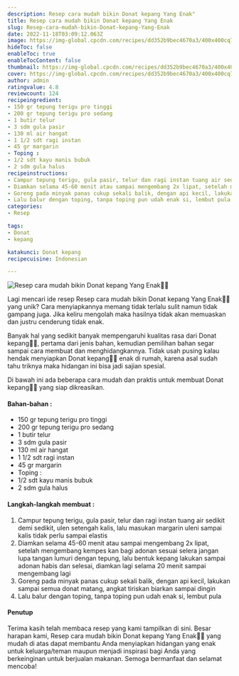 ```yaml
---
description: Resep cara mudah bikin Donat kepang Yang Enak"
title: Resep cara mudah bikin Donat kepang Yang Enak
slug: Resep-cara-mudah-bikin-Donat-kepang-Yang-Enak
date: 2022-11-18T03:09:12.063Z
image: https://img-global.cpcdn.com/recipes/dd352b9bec4670a3/400x400cq70/photo.jpg
hideToc: false
enableToc: true
enableTocContent: false
thumbnail: https://img-global.cpcdn.com/recipes/dd352b9bec4670a3/400x400cq70/photo.jpg
cover: https://img-global.cpcdn.com/recipes/dd352b9bec4670a3/400x400cq70/photo.jpg
author: admin
ratingvalue: 4.8
reviewcount: 124
recipeingredient:
- 150 gr tepung terigu pro tinggi
- 200 gr tepung terigu pro sedang
- 1 butir telur
- 3 sdm gula pasir
- 130 ml air hangat
- 1 1/2 sdt ragi instan
- 45 gr margarin
- Toping :
- 1/2 sdt kayu manis bubuk
- 2 sdm gula halus
recipeinstructions:
- Campur tepung terigu, gula pasir, telur dan ragi instan tuang air sedikit demi sedikit, ulen setengah kalis, lalu masukan margarin uleni sampai kalis tidak perlu sampai elastis
- Diamkan selama 45-60 menit atau sampai mengembang 2x lipat, setelah mengembang kempes kan bagi adonan sesuai selera jangan lupa tangan lumuri dengan tepung, lalu bentuk kepang lakukan sampai adonan habis dan selesai, diamkan lagi selama 20 menit sampai mengembang lagi
- Goreng pada minyak panas cukup sekali balik, dengan api kecil, lakukan sampai semua donat matang, angkat tiriskan biarkan sampai dingin
- Lalu balur dengan toping, tanpa toping pun udah enak si, lembut pula
categories:
- Resep

tags:
- Donat
- kepang

katakunci: Donat kepang
recipecuisine: Indonesian

---
```


![Resep cara mudah bikin Donat kepang Yang Enak👩‍🍳](https://img-global.cpcdn.com/recipes/dd352b9bec4670a3/400x400cq70/photo.jpg)

Lagi mencari ide resep Resep cara mudah bikin Donat kepang Yang Enak👩‍🍳 yang unik? Cara menyiapkannya memang tidak terlalu sulit namun tidak gampang juga. Jika keliru mengolah maka hasilnya tidak akan memuaskan dan justru cenderung tidak enak.

Banyak hal yang sedikit banyak mempengaruhi kualitas rasa dari Donat kepang👩‍🍳, pertama dari jenis bahan, kemudian pemilihan bahan segar sampai cara membuat dan menghidangkannya. Tidak usah pusing kalau hendak menyiapkan Donat kepang👩‍🍳 enak di rumah, karena asal sudah tahu triknya maka hidangan ini bisa jadi sajian spesial.

Di bawah ini ada beberapa cara mudah dan praktis untuk membuat Donat kepang👩‍🍳 yang siap dikreasikan.

<!--inarticleads1-->

#### Bahan-bahan :

- 150 gr tepung terigu pro tinggi
- 200 gr tepung terigu pro sedang
- 1 butir telur
- 3 sdm gula pasir
- 130 ml air hangat
- 1 1/2 sdt ragi instan
- 45 gr margarin
- Toping :
- 1/2 sdt kayu manis bubuk
- 2 sdm gula halus

<!--inarticleads2-->

#### Langkah-langkah membuat :

1. Campur tepung terigu, gula pasir, telur dan ragi instan tuang air sedikit demi sedikit, ulen setengah kalis, lalu masukan margarin uleni sampai kalis tidak perlu sampai elastis
1. Diamkan selama 45-60 menit atau sampai mengembang 2x lipat, setelah mengembang kempes kan bagi adonan sesuai selera jangan lupa tangan lumuri dengan tepung, lalu bentuk kepang lakukan sampai adonan habis dan selesai, diamkan lagi selama 20 menit sampai mengembang lagi
1. Goreng pada minyak panas cukup sekali balik, dengan api kecil, lakukan sampai semua donat matang, angkat tiriskan biarkan sampai dingin
1. Lalu balur dengan toping, tanpa toping pun udah enak si, lembut pula

#### Penutup

Terima kasih telah membaca resep yang kami tampilkan di sini. Besar harapan kami, Resep cara mudah bikin Donat kepang Yang Enak👩‍🍳 yang mudah di atas dapat membantu Anda menyiapkan hidangan yang enak untuk keluarga/teman maupun menjadi inspirasi bagi Anda yang berkeinginan untuk berjualan makanan. Semoga bermanfaat dan selamat mencoba!